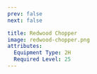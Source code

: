 ```yaml
---
prev: false
next: false

title: Redwood Chopper
image: redwood-chopper.png
attributes:
  Equipment Type: 2H
  Required Level: 25
---
```


<MyItemComponent :item=$frontmatter />

